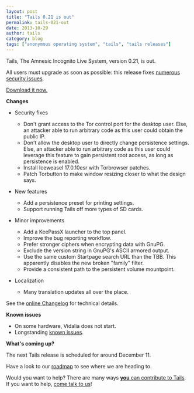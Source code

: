 ```yaml
---
layout: post
title: "Tails 0.21 is out"
permalink: tails-021-out
date: 2013-10-29
author: tails
category: blog
tags: ["anonymous operating system", "tails", "tails releases"]
---
```


Tails, The Amnesic Incognito Live System, version 0.21, is out.

All users must upgrade as soon as possible: this release fixes [numerous security issues](https://tails.boum.org/security/Numerous_security_holes_in_0.20.1/).

[Download it now.](https://tails.boum.org/download/)

**Changes**

- Security fixes
  - Don't grant access to the Tor control port for the desktop user. Else, an attacker able to run arbitrary code as this user could obtain the public IP.
  - Don't allow the desktop user to directly change persistence settings. Else, an attacker able to run arbitrary code as this user could leverage this feature to gain persistent root access, as long as persistence is enabled.
  - Install Iceweasel 17.0.10esr with Torbrowser patches.
  - Patch Torbutton to make window resizing closer to what the design says.

- New features
  - Add a persistence preset for printing settings.
  - Support running Tails off more types of SD cards.

- Minor improvements
  - Add a KeePassX launcher to the top panel.
  - Improve the bug reporting workflow.
  - Prefer stronger ciphers when encrypting data with GnuPG.
  - Exclude the version string in GnuPG's ASCII armored output.
  - Use the same custom Startpage search URL than the TBB. This apparently disables the new broken "family" filter.
  - Provide a consistent path to the persistent volume mountpoint.

- Localization
  - Many translation updates all over the place.

See the [online Changelog](https://git-tails.immerda.ch/tails/plain/debian/changelog) for technical details.

**Known issues**

- On some hardware, Vidalia does not start.
- Longstanding [known issues](https://tails.boum.org/support/known_issues/).

**What's coming up?**

The next Tails release is scheduled for around December 11.

Have a look to our [roadmap](https://labs.riseup.net/code/projects/tails/roadmap) to see where we are heading to.

Would you want to help? There are many ways [**you** can contribute to Tails](https://tails.boum.org/contribute/). If you want to help, [come talk to us](https://tails.boum.org/support/)!

